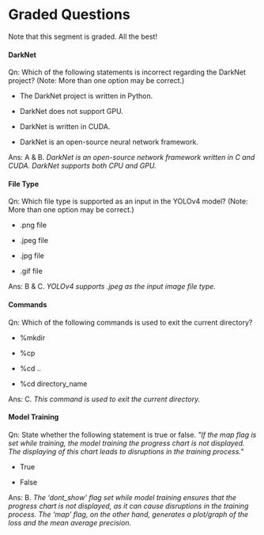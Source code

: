 # Graded Questions

Note that this segment is graded. All the best!

#### DarkNet

Qn: Which of the following statements is incorrect regarding the DarkNet project? (Note: More than one option may be correct.)

- The DarkNet project is written in Python.

- DarkNet does not support GPU.

- DarkNet is written in CUDA.

- DarkNet is an open-source neural network framework.

Ans: A & B. *DarkNet is an open-source network framework written in C and CUDA. DarkNet supports both CPU and GPU.*

#### File Type

Qn: Which file type is supported as an input in the YOLOv4 model? (Note: More than one option may be correct.)

- .png file

- .jpeg file

- .jpg file

- .gif file

Ans: B & C. *YOLOv4 supports .jpeg as the input image file type.*

#### Commands

Qn: Which of the following commands is used to exit the current directory?

- %mkdir

- %cp

- %cd ..

- %cd directory_name

Ans: C. *This command is used to exit the current directory.*

#### Model Training

Qn: State whether the following statement is true or false. *"If the map flag is set while training, the model training the progress chart is not displayed. The displaying of this chart leads to disruptions in the training process."*

- True

- False

Ans: B. *The ‘dont_show’ flag set while model training ensures that the progress chart is not displayed, as it can cause disruptions in the training process. The ‘map’ flag, on the other hand, generates a plot/graph of the loss and the mean average precision.*
